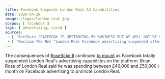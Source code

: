 ```yaml
---
title: Facebook Suspends London Real Ad Capabilities
date: 2020-04-28
image: /logos/london-real.jpg
corpos: [ facebook ]
tags: [ advertising, covid ]
sources:
 - [ 'BitChute "FACEBOOK IS DESTROYING MY BUSINESS BUT WE WILL NOT BE SILENCED & WE WILL NOT BE CENSORED 🤐👊🌍" by London Real (29 Apr 2020)', 'www.bitchute.com/video/fdx90-hBwME/' ]
 - [ 'Reclaim The Net "London Real Facebook advertising suspended after airing interview with David Icke" by Cindy Harper (28 Apr 2020)', 'reclaimthenet.org/london-real-facebook-advertising-suspended-david-icke/' ]
---
```


The consequences of [Rose/Icke II](/e/youtube-removes-rose-icke-ii/)
continued [to
mount](/e/london-real-gets-content-removed-from-several-major-platforms/)
as Facebook totally suspended London Real's advertising capabilities on the
platform. Brian Rose of London Real said he was spending between £40,000 and
£50,000 / month on Facebook advertising to promote London Real.
